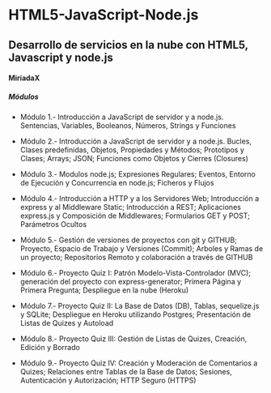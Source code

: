 # HTML5-JavaScript-Node.js

## Desarrollo de servicios en la nube con HTML5, Javascript y node.js

#### MiríadaX

##### Módulos

* Módulo 1.-  Introducción a JavaScript de servidor y a node.js. Sentencias, Variables, Booleanos, Números, Strings y Funciones

* Módulo 2.- Introducción a JavaScript de servidor y a node.js. Bucles, Clases predefinidas, Objetos, Propiedades y Métodos; Prototipos y Clases; Arrays; JSON; Funciones como Objetos y Cierres (Closures)

* Módulo 3.- Modulos node.js; Expresiones Regulares; Eventos, Entorno de Ejecución y Concurrencia en node.js; Ficheros y Flujos

* Módulo 4.- Introducción a HTTP y a los Servidores Web; Introducción a express y al Middleware Static; Introducción a REST; Aplicaciones express.js y Composición de Middlewares; Formularios GET y POST; Parámetros Ocultos

* Módulo 5.- Gestión de versiones de proyectos con git y GITHUB; Proyecto, Espacio de Trabajo y Versiones (Commit); Arboles y Ramas de un proyecto; Repositorios Remoto y colaboración a través de GITHUB

* Módulo 6.- Proyecto Quiz I: Patrón Modelo-Vista-Controlador (MVC); generación del proyecto con express-generator; Primera Página y Primera Pregunta; Despliegue en la nube (Heroku)

* Módulo 7.- Proyecto Quiz II: La Base de Datos (DB), Tablas, sequelize.js y SQLite; Despliegue en Heroku utilizando Postgres; Presentación de Listas de Quizes y Autoload

* Módulo 8.- Proyecto Quiz III: Gestión de Listas de Quizes, Creación, Edición y Borrado

* Módulo 9.- Proyecto Quiz IV: Creación y Moderación de Comentarios a Quizes; Relaciones entre Tablas de la Base de Datos; Sesiones, Autenticación y Autorización; HTTP Seguro (HTTPS)
